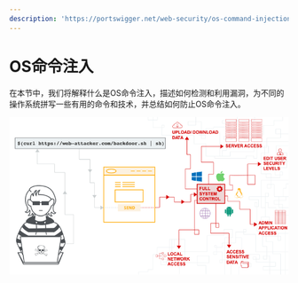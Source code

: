 ```yaml
---
description: 'https://portswigger.net/web-security/os-command-injection'
---
```


# OS命令注入

在本节中，我们将解释什么是OS命令注入，描述如何检测和利用漏洞，为不同的操作系统拼写一些有用的命令和技术，并总结如何防止OS命令注入。

![](../.gitbook/assets/image%20%285%29.png)



